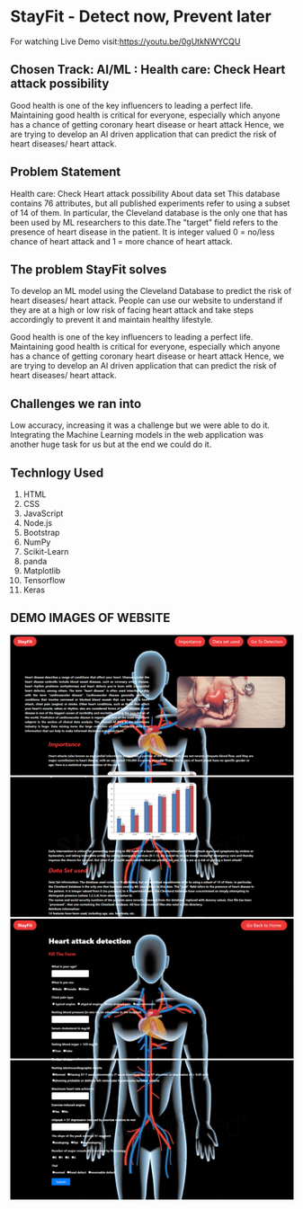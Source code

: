 # StayFit - Detect now, Prevent later
For watching Live Demo visit:https://youtu.be/0gUtkNWYCQU

## Chosen Track: AI/ML : Health care: Check Heart attack possibility
Good health is one of the key influencers to leading a perfect life. Maintaining good health is critical for everyone, especially which anyone has a chance of getting coronary heart disease or heart attack
Hence, we are trying to develop an AI driven application that can predict the risk of heart diseases/ heart attack.

## Problem Statement
Health care: Check Heart attack possibility
About data set
This database contains 76 attributes, but all published experiments refer to using a subset of 14 of them. In particular, the Cleveland database is the only one that has been used by ML researchers to
this date.The "target" field refers to the presence of heart disease in the patient. It is integer valued 0 = no/less chance of heart attack and 1 = more chance of heart attack.

## The problem StayFit solves
To develop an ML model using the Cleveland Database to predict the risk of heart diseases/ heart attack. People can use our website to understand if they are at a high or low risk of facing heart attack and take steps accordingly to prevent it and maintain healthy lifestyle.

Good health is one of the key influencers to leading a perfect life. Maintaining good health is critical for everyone, especially which anyone has a chance of getting coronary heart disease or heart attack
Hence, we are trying to develop an AI driven application that can predict the risk of heart diseases/ heart attack.

## Challenges we ran into
Low accuracy, increasing it was a challenge but we were able to do it.
Integrating the Machine Learning models in the web application was another huge task for us but at the end we could do it.

## Technlogy Used
1. HTML
2. CSS
3. JavaScript
4. Node.js
5. Bootstrap
6. NumPy
7. Scikit-Learn
8. panda
9. Matplotlib
10. Tensorflow
11. Keras

## DEMO IMAGES OF WEBSITE
![](https://github.com/Srish-tii/StayFit/blob/main/img1.PNG)
![](https://github.com/Srish-tii/StayFit/blob/main/img2.PNG)
![](https://github.com/Srish-tii/StayFit/blob/main/img3.PNG)
![](https://github.com/Srish-tii/StayFit/blob/main/img4.PNG)
